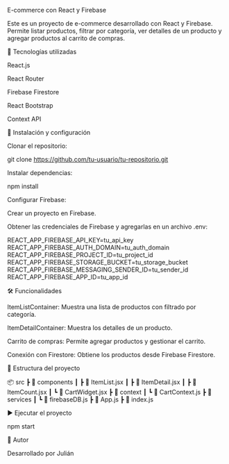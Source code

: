 E-commerce con React y Firebase

Este es un proyecto de e-commerce desarrollado con React y Firebase. Permite listar productos, filtrar por categoría, ver detalles de un producto y agregar productos al carrito de compras.

📌 Tecnologías utilizadas

React.js

React Router

Firebase Firestore

React Bootstrap

Context API

🚀 Instalación y configuración

Clonar el repositorio:

git clone https://github.com/tu-usuario/tu-repositorio.git

Instalar dependencias:

npm install

Configurar Firebase:

Crear un proyecto en Firebase.

Obtener las credenciales de Firebase y agregarlas en un archivo .env:

REACT_APP_FIREBASE_API_KEY=tu_api_key
REACT_APP_FIREBASE_AUTH_DOMAIN=tu_auth_domain
REACT_APP_FIREBASE_PROJECT_ID=tu_project_id
REACT_APP_FIREBASE_STORAGE_BUCKET=tu_storage_bucket
REACT_APP_FIREBASE_MESSAGING_SENDER_ID=tu_sender_id
REACT_APP_FIREBASE_APP_ID=tu_app_id

🛠️ Funcionalidades

ItemListContainer: Muestra una lista de productos con filtrado por categoría.

ItemDetailContainer: Muestra los detalles de un producto.

Carrito de compras: Permite agregar productos y gestionar el carrito.

Conexión con Firestore: Obtiene los productos desde Firebase Firestore.

📂 Estructura del proyecto

📦 src
 ┣ 📂 components
 ┃ ┣ 📜 ItemList.jsx
 ┃ ┣ 📜 ItemDetail.jsx
 ┃ ┣ 📜 ItemCount.jsx
 ┃ ┗ 📜 CartWidget.jsx
 ┣ 📂 context
 ┃ ┗ 📜 CartContext.js
 ┣ 📂 services
 ┃ ┗ 📜 firebaseDB.js
 ┣ 📜 App.js
 ┣ 📜 index.js

▶️ Ejecutar el proyecto

npm start

📌 Autor

Desarrollado por Julián
